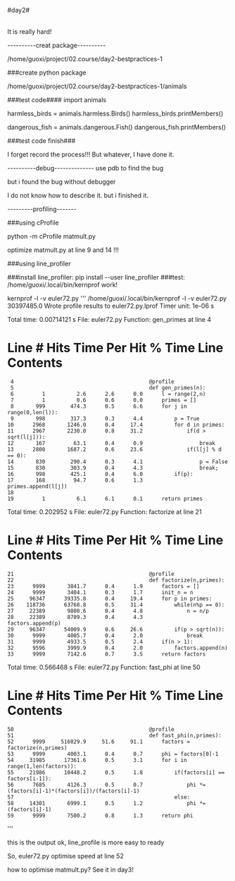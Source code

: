 ######
#day2#
######

It is really hard!

----------creat package----------

/home/guoxi/project/02.course/day2-bestpractices-1

###create python package

/home/guoxi/project/02.course/day2-bestpractices-1/animals

###test code####
import animals

harmless_birds = animals.harmless.Birds()
harmless_birds.printMembers()

dangerous_fish = animals.dangerous.Fish()
dangerous_fish.printMembers()

###test code finish###

I forget record the process!!! But whatever, I have done it.

----------debug--------------
use pdb to find the bug

but i found the bug without debugger

I do not know how to describe it. but i finished it.


---------profiling-------

###using cProfile 

python -m cProfile matmult.py

optimize matmult.py  at line 9 and 14 !!!

###using line_profiler

###install line_profiler:
    pip install --user line_profiler
###test:
    /home/guoxi/.local/bin/kernprof work!

kernprof -l -v euler72.py
'''
/home/guoxi/.local/bin/kernprof -l -v euler72.py
30397485.0
Wrote profile results to euler72.py.lprof
Timer unit: 1e-06 s

Total time: 0.00714121 s
File: euler72.py
Function: gen_primes at line 4

Line #      Hits         Time  Per Hit   % Time  Line Contents
==============================================================
     4                                           @profile
     5                                           def gen_primes(n):
     6         1          2.6      2.6      0.0      l = range(2,n)
     7         1          0.6      0.6      0.0      primes = []
     8       999        474.3      0.5      6.6      for j in range(0,len(l)):
     9       998        317.3      0.3      4.4          p = True
    10      2968       1246.0      0.4     17.4          for d in primes:
    11      2967       2230.0      0.8     31.2              if(d > sqrt(l[j])):
    12       167         63.1      0.4      0.9                  break
    13      2800       1687.2      0.6     23.6              if(l[j] % d == 0):
    14       830        290.4      0.3      4.1                  p = False
    15       830        303.9      0.4      4.3                  break;
    16       998        425.1      0.4      6.0          if(p):
    17       168         94.7      0.6      1.3              primes.append(l[j])
    18                                           
    19         1          6.1      6.1      0.1      return primes

Total time: 0.202952 s
File: euler72.py
Function: factorize at line 21

Line #      Hits         Time  Per Hit   % Time  Line Contents
==============================================================
    21                                           @profile
    22                                           def factorize(n,primes):
    23      9999       3841.7      0.4      1.9      factors = []
    24      9999       3404.1      0.3      1.7      init_n = n
    25     96347      39335.8      0.4     19.4      for p in primes:
    26    118736      63768.8      0.5     31.4          while(n%p == 0):
    27     22389       9800.6      0.4      4.8              n = n/p
    28     22389       8709.3      0.4      4.3              factors.append(p)
    29     96347      54009.9      0.6     26.6          if(p > sqrt(n)):
    30      9999       4005.7      0.4      2.0              break
    31      9999       4933.5      0.5      2.4      if(n > 1):
    32      9596       3999.9      0.4      2.0          factors.append(n)
    33      9999       7142.6      0.7      3.5      return factors

Total time: 0.566468 s
File: euler72.py
Function: fast_phi at line 50

Line #      Hits         Time  Per Hit   % Time  Line Contents
==============================================================
    50                                           @profile
    51                                           def fast_phi(n,primes):
    52      9999     516029.9     51.6     91.1      factors = factorize(n,primes)
    53      9999       4003.1      0.4      0.7      phi = factors[0]-1
    54     31985      17361.6      0.5      3.1      for i in range(1,len(factors)):
    55     21986      10448.2      0.5      1.8          if(factors[i] == factors[i-1]):
    56      7685       4126.3      0.5      0.7              phi *= (factors[i]-1)*(factors[i])/(factors[i]-1)
    57                                                   else:
    58     14301       6999.1      0.5      1.2              phi *= (factors[i]-1)
    59      9999       7500.2      0.8      1.3      return phi
'''

this is the output
ok, line_profile is more easy to ready

So, euler72.py optimise speed at line 52

how to optimise matmult.py? See it in day3!

